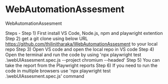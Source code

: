 # WebAutomationAssesment
WebAutomationAssesment

Steps - 
Step 1) First install VS Code, Node.js, npm and playwright extention
Step 2) get a git clone using below URL https://github.com/thilinitharaka/WebAutomationAssesment to your local repo
Step 3) Open VS code and open the local repo in VS code
Step 4) Open the terminal and run the code by using  'npx playwright test .\webUIAssesment.spec.js --project chromium --headed'
Step 5) You can take the report from the Playwright reports
Step 6) If you need to run the code in multiple browsers use 'npx playwright test .\webUIAssesment.spec.js' command

